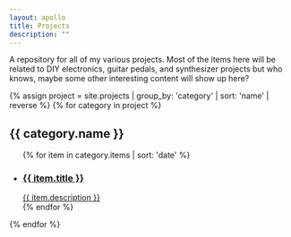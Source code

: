 ```yaml
---
layout: apollo
title: Projects
description: ""
---
```


A repository for all of my various projects. Most of the items here will be related to DIY electronics, guitar pedals, and synthesizer projects but who knows, maybe some other interesting content will show up here?

{% assign project = site.projects | group_by: 'category' | sort: 'name' | reverse %}
{% for category in project %}
<h2>{{ category.name }}</h2>
  <ul id="item-grid">
  {% for item in category.items | sort: 'date' %}
    <li>
      <a href="{{ item.url }}" title="{{ item.title }}">
        <div class="thumbnail" style="background-image: url('{{ item.image }}')"></div>
        <h3>{{ item.title }}</h3>
        <span>{{ item.description }}</span>
      </a>
    </li>
  {% endfor %}
  </ul>
{% endfor %}

<!-- {% assign project = site.projects | group_by: 'category' | sort: 'name' | reverse %}
{% for category in project %}
<h3>{{ category.name }}</h3>
<ul class="posts">
{% for item in category.items | sort: 'name' %}
<li class="gear">
<a href="{{ item.url }}" title="{{ item.title }}">{{ item.title }}</a>
<p>{{ item.description }}</p>
</li>
{% endfor %}
</ul>
{% endfor %}
-->
